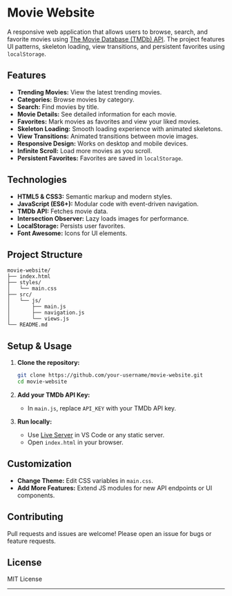 # Movie Website

A responsive web application that allows users to browse, search, and favorite movies using [The Movie Database (TMDb) API](https://www.themoviedb.org/documentation/api). The project features UI patterns, skeleton loading, view transitions, and persistent favorites using `localStorage`.

## Features

- **Trending Movies:** View the latest trending movies.
- **Categories:** Browse movies by category.
- **Search:** Find movies by title.
- **Movie Details:** See detailed information for each movie.
- **Favorites:** Mark movies as favorites and view your liked movies.
- **Skeleton Loading:** Smooth loading experience with animated skeletons.
- **View Transitions:** Animated transitions between movie images.
- **Responsive Design:** Works on desktop and mobile devices.
- **Infinite Scroll:** Load more movies as you scroll.
- **Persistent Favorites:** Favorites are saved in `localStorage`.

## Technologies

- **HTML5 & CSS3:** Semantic markup and modern styles.
- **JavaScript (ES6+):** Modular code with event-driven navigation.
- **TMDb API:** Fetches movie data.
- **Intersection Observer:** Lazy loads images for performance.
- **LocalStorage:** Persists user favorites.
- **Font Awesome:** Icons for UI elements.

## Project Structure

```
movie-website/
├── index.html
├── styles/
│   └── main.css
├── src/
│   └── js/
│       ├── main.js
│       ├── navigation.js
│       └── views.js
└── README.md
```

## Setup & Usage

1. **Clone the repository:**
   ```bash
   git clone https://github.com/your-username/movie-website.git
   cd movie-website
   ```

2. **Add your TMDb API Key:**
   - In `main.js`, replace `API_KEY` with your TMDb API key.

3. **Run locally:**
   - Use [Live Server](https://marketplace.visualstudio.com/items?itemName=ritwickdey.LiveServer) in VS Code or any static server.
   - Open `index.html` in your browser.

## Customization

- **Change Theme:** Edit CSS variables in `main.css`.
- **Add More Features:** Extend JS modules for new API endpoints or UI components.

## Contributing

Pull requests and issues are welcome! Please open an issue for bugs or feature requests.

## License

MIT License

---